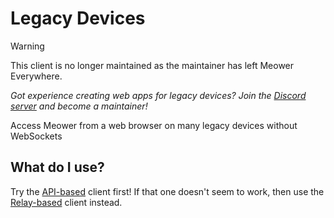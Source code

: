 # Legacy Devices

> [!Warning]
> This client is no longer maintained as the maintainer has left Meower Everywhere.
> 
> *Got experience creating web apps for legacy devices? Join the [Discord server](https://discord.gg/edYAY596EE) and become a maintainer!*

Access Meower from a web browser on many legacy devices without WebSockets
## What do I use?
Try the [API-based](https://meower-everywhere.github.io/Legacy-Devices/api/) client first! If that one doesn't seem to work, then use the [Relay-based](https://github.com/Meower-Everywhere/Legacy-Devices/tree/main/relay) client instead.
